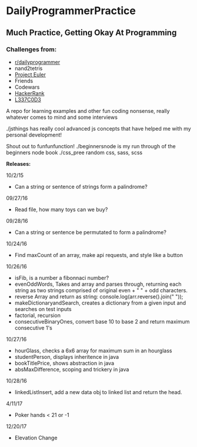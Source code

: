 # DailyProgrammerPractice
## Much Practice, Getting Okay At Programming

### Challenges from:
 - [r/dailyprogrammer](https://www.reddit.com/r/dailyprogrammer/)
 - nand2tetris
 - [Project Euler](https://projecteuler.net/)
 - Friends
 - Codewars
 - [HackerRank](https://www.hackerrank.com/)
 - [L337C0D3](https://leetcode.com/)

A repo for learning examples and other fun coding nonsense, really whatever comes to mind and some interviews

./jsthings has really cool advanced js concepts that have helped me with my personal development!

Shout out to funfunfunction!
./beginnersnode is my run through of the beginners node book
./css_pree random css, sass, scss

**Releases:**

10/2/15 
  * Can a string or sentence of strings form a palindrome?

09/27/16 
  * Read file, how many toys can we buy?

09/28/16 
  * Can a string or sentence be permutated to form a palindrome?

10/24/16 
  * Find maxCount of an array, make api requests, and style like a button

10/26/16 
  * isFib, is a number a fibonnaci number? 
  * evenOddWords, Takes and array and parses through, returning each string as two strings comprised of original even + " " + odd characters.
  * reverse Array and return as string: console.log(arr.reverse().join(" "));
  * makeDictionaryandSearch, creates a dictionary from a given input and searches on test inputs
  * factorial, recursion
  * consecutiveBinaryOnes, convert base 10 to base 2 and return maximum consecutive 1's

10/27/16
  * hourGlass, checks a 6x6 array for maximum sum in an hourglass
  * studentPerson, displays inheritence in java
  * bookTitlePrice, shows abstraction in java
  * absMaxDifference, scoping and trickery in java

10/28/16
  * linkedListInsert, add a new data obj to linked list and return the head.
  
4/11/17
  * Poker hands < 21 or -1

12/20/17
  * Elevation Change